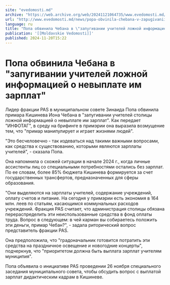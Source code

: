 ```yaml
---
site: "evedomosti.md"
archive: "https://web.archive.org/web/20241121064735/www.evedomosti.md/news/popa-obvinila-chebana-v-zapugivanii-uchitelej-lozhnoj-inform"
url: "http://www.evedomosti.md/news/popa-obvinila-chebana-v-zapugivanii-uchitelej-lozhnoj-inform"
language: ru
title: "Попа обвинила Чебана в \"запугивании учителей ложной информацией о невыплате им зарплат\""
publication: '[[Moldavskie Vedomosti]]'
published: 2024-11-20T15:22
---
```


# Попа обвинила Чебана в "запугивании учителей ложной информацией о невыплате им зарплат"

Лидер фракции PAS в муниципальном совете Зинаида Попа обвинила примара Кишинева Иона Чебана в "запугивании учителей столицы ложной информацией о невыплате им зарплат". Как передает "ИНФОТАГ", в среду на брифинге в примэрии она выразила возмущение тем, что "примар манипулирует и играет жизнями людей".

"Это бесчеловечно - так издеваться над такими важными вопросами, как средства к существованию, которыми являются зарплаты учителей", - сказала Попа.

Она напомнила о схожей ситуации в начале 2024 г., когда личные ассистенты лиц со специальными потребностями остались без зарплат. По ее словам, более 85% бюджета Кишинева формируется за счет государственных трансфертов, предназначенных для сферы образования.

"Они выделяются на зарплаты учителей, содержание учреждений, оплату счетов и питание. На сегодня у примэрии есть экономия в 164 млн. леев по статьям, касающимся коммунальных расходов учреждений. Фракция PAS считает, что администрация столицы обязана перераспределить эти неиспользованные средства в фонд оплаты труда. Вопрос в следующем: в чей карман вы собираетесь положить эти деньги, примар Чебан?", - задала риторический вопрос представитель фракции PAS.

Она предположила, что "градоначальник готовится потратить эти средства на праздничное освещение и новогодние концерты", подчеркнув, что "приоритетом должна быть выплата зарплат учителям муниципия".

Попа объявила о инициативе PAS проведении 26 ноября специального заседания муниципального совета, чтобы обсудить вопрос с выплатой зарплат дидактическим кадрам в Кишиневе.